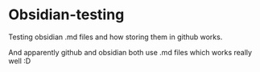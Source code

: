 # Obsidian-testing
Testing obsidian .md files and how storing them in github works.

And apparently github and obsidian both use .md files which works really well :D
